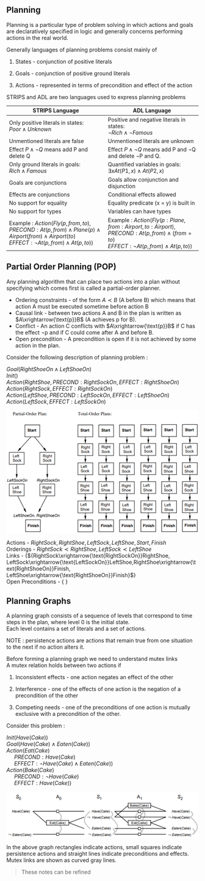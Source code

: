 ## Planning

Planning is a particular type of problem solving in which actions and goals are declaratively specified in logic and generally concerns performing actions in the real world.

Generally languages of planning problems consist mainly of  

1. States - conjunction of positive literals  

2. Goals - conjunction of positive ground literals  

3. Actions - represented in terms of precondition and effect of the action  


STRIPS and ADL are two languages used to express planning problems

|  STRIPS Language      |    ADL Language  |
|--------|----------|
|    Only positive literals in states: <br>$Poor ∧ Unknown$   |   Positive and negative literals in states: <br> $¬Rich ∧ ¬Famous$    |
|    Unmentioned literals are false   |    Unmentioned literals are unknown   |
|   Effect $P ∧ ¬Q$ means add P and delete Q   |    Effect $P ∧ ¬Q$ means add P and ¬Q and delete ¬P and Q.|
|    Only ground literals in goals:<br> $Rich ∧ Famous$   |    Quantified variables in goals: <br> $∃xAt(P1,x) ∧ At(P2, x)$   |
|   Goals are conjunctions    |   Goals allow conjunction and disjunction    |
|   Effects are conjunctions   |    Conditional effects allowed   |
|No support for equality|Equality predicate (x = y) is built in|
|No support for types|Variables can have types|
|Example : $Action(Fly(p, from,to),$<br>$PRECOND:At(p, from) ∧ Plane(p) ∧ Airport(from) ∧ Airport(to)$<br>$EFFECT:¬At(p, from) ∧ At(p,to))$ | Example : $Action(Fly(p : Plane, from : Airport,to : Airport),$<br>$PRECOND:At(p, from) ∧ (from = to)$<br>$EFFECT:¬At(p, from) ∧ At(p, to))$|


## Partial Order Planning (POP)

Any planning algorithm that can place two actions into a plan without specifying which
comes first is called a partial-order planner.

- Ordering constraints - of the form $A ≺ B$ (A before B) which means that action A must be executed sometime before action B
- Causal link - between two actions A and B in the plan is written as $A\xrightarrow{\text{p}}B$  (A achieves p for B). 
- Conflict - An action C conflicts with $A\xrightarrow{\text{p}}B$ if C has the effect ¬p and if C could come after A and before B.
- Open precondition - A precondition is open if it is not achieved by some action in the plan.

Consider the following description of planning problem :  

$Goal(RightShoeOn ∧ LeftShoeOn)$  
$Init()$    
$Action(RightShoe, PRECOND:RightSockOn, EFFECT:RightShoeOn)$  
$Action(RightSock, EFFECT:RightSockOn)$  
$Action(LeftShoe, PRECOND:LeftSockOn, EFFECT:LeftShoeOn)$  
$Action(LeftSock, EFFECT:LeftSockOn)$


![img](assets/pop.png)

Actions - ${RightSock, RightShoe, LeftSock, LeftShoe, Start, Finish}$  
Orderings - ${RightSock ≺ RightShoe, LeftSock ≺ LeftShoe}$  
Links - {${RightSock\xrightarrow{\text{RightSockOn}}RightShoe, LeftSock\xrightarrow{\text{LeftSockOn}}LeftShoe,RightShoe\xrightarrow{\text{RightShoeOn}}Finish, LeftShoe\xrightarrow{\text{RightShoeOn}}Finish}$}  
Open Preconditions - { }

## Planning Graphs

A planning graph consists of a sequence of levels that correspond to time steps in the
plan, where level 0 is the initial state.  
Each level contains a set of literals and a set of actions.

NOTE : persistence actions are actions that remain true from one situation to the next if no action alters it.

Before forming a planning graph we need to understand mutex links  
A mutex relation holds between two actions if  

1. Inconsistent effects - one action negates an effect of the other  

2. Interference - one of the effects of one action is the negation of a precondition of the
other  

3. Competing needs - one of the preconditions of one action is mutually exclusive with a
precondition of the other.  


Consider this problem : 

$Init(Have(Cake))$  
$Goal(Have(Cake) ∧ Eaten(Cake))$  
$Action(Eat(Cake)$  
$\quad$ $PRECOND: Have(Cake)$  
$\quad$ $EFFECT: ¬ Have(Cake) ∧ Eaten(Cake))$  
$Action(Bake(Cake)$  
$\quad$ $PRECOND: ¬ Have(Cake)$  
$\quad$ $EFFECT: Have(Cake))$  

![img](assets/planning%20graph.png)

In the above graph rectangles indicate actions, small squares indicate persistence actions and straight lines
indicate preconditions and effects. Mutex links are shown as curved gray lines.

> These notes can be refined